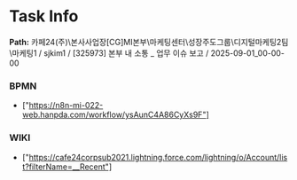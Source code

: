 # Task Info

**Path:** 카페24(주)\본사사업장\[CG]MI본부\마케팅센터\성장주도그룹\디지털마케팅2팀\마케팅1 / sjkim1 / [325973] 본부 내 소통 _ 업무 이슈 보고 / 2025-09-01_00-00-00

### BPMN
- ["https://n8n-mi-022-web.hanpda.com/workflow/ysAunC4A86CyXs9F"]

### WIKI
- ["https://cafe24corpsub2021.lightning.force.com/lightning/o/Account/list?filterName=__Recent"]

